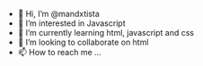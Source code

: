 - 👋 Hi, I’m @mandxtista
- 👀 I’m interested in Javascript
- 🌱 I’m currently learning html, javascript and css
- 💞️ I’m looking to collaborate on html
- 📫 How to reach me ...

<!---
mandxtista/mandxtista is a ✨ special ✨ repository because its `README.md` (this file) appears on your GitHub profile.
You can click the Preview link to take a look at your changes.
--->
